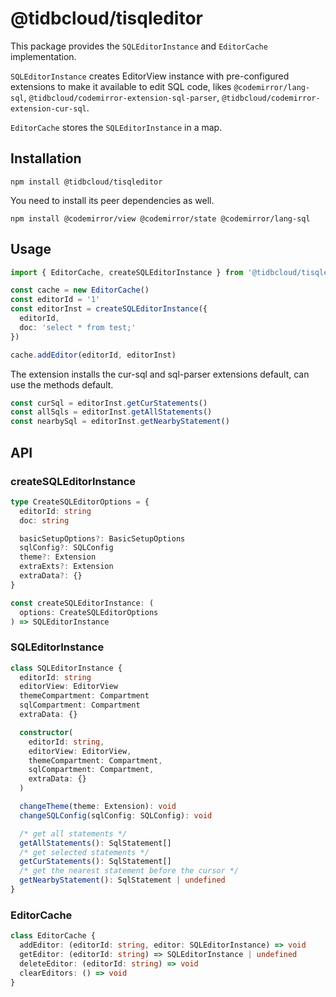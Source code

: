 # @tidbcloud/tisqleditor

This package provides the `SQLEditorInstance` and `EditorCache` implementation.

`SQLEditorInstance` creates EditorView instance with pre-configured extensions to make it available to edit SQL code, likes `@codemirror/lang-sql`, `@tidbcloud/codemirror-extension-sql-parser`, `@tidbcloud/codemirror-extension-cur-sql`.

`EditorCache` stores the `SQLEditorInstance` in a map.

## Installation

```shell
npm install @tidbcloud/tisqleditor
```

You need to install its peer dependencies as well.

```shell
npm install @codemirror/view @codemirror/state @codemirror/lang-sql
```

## Usage

```ts
import { EditorCache, createSQLEditorInstance } from '@tidbcloud/tisqleditor'

const cache = new EditorCache()
const editorId = '1'
const editorInst = createSQLEditorInstance({
  editorId,
  doc: 'select * from test;'
})

cache.addEditor(editorId, editorInst)
```

The extension installs the cur-sql and sql-parser extensions default, can use the methods default.

```ts
const curSql = editorInst.getCurStatements()
const allSqls = editorInst.getAllStatements()
const nearbySql = editorInst.getNearbyStatement()
```

## API

### createSQLEditorInstance

```ts
type CreateSQLEditorOptions = {
  editorId: string
  doc: string

  basicSetupOptions?: BasicSetupOptions
  sqlConfig?: SQLConfig
  theme?: Extension
  extraExts?: Extension
  extraData?: {}
}

const createSQLEditorInstance: (
  options: CreateSQLEditorOptions
) => SQLEditorInstance
```

### SQLEditorInstance

```ts
class SQLEditorInstance {
  editorId: string
  editorView: EditorView
  themeCompartment: Compartment
  sqlCompartment: Compartment
  extraData: {}

  constructor(
    editorId: string,
    editorView: EditorView,
    themeCompartment: Compartment,
    sqlCompartment: Compartment,
    extraData: {}
  )

  changeTheme(theme: Extension): void
  changeSQLConfig(sqlConfig: SQLConfig): void

  /* get all statements */
  getAllStatements(): SqlStatement[]
  /* get selected statements */
  getCurStatements(): SqlStatement[]
  /* get the nearest statement before the cursor */
  getNearbyStatement(): SqlStatement | undefined
}
```

### EditorCache

```ts
class EditorCache {
  addEditor: (editorId: string, editor: SQLEditorInstance) => void
  getEditor: (editorId: string) => SQLEditorInstance | undefined
  deleteEditor: (editorId: string) => void
  clearEditors: () => void
}
```
